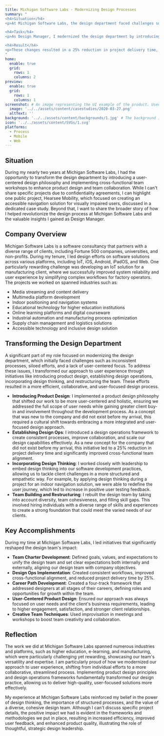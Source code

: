```yaml
---
title: Michigan Software Labs - Modernizing Design Processes
summary: "
<h4>Situation</h4>
<p>At Michigan Software Labs, the design department faced challenges such as inconsistent processes, a lack of user-centered focus, and siloed efforts.</p>

<h4>Task</h4>
<p>As Design Manager, I modernized the design department by introducing user-centered product design, establishing design operations, incorporating design thinking, and restructuring the team. These initiatives aimed to unify the team, improve client engagement, and streamline our approach to design.</p>

<h4>Result</h4>  
<p>These changes resulted in a 25% reduction in project delivery time, improved cross-functional team alignment, higher engagement with clients, and a more efficient, collaborative, and user-focused design process.</p>
"
home:
  enable: true
  grid:
    rows: 1
    columns: 2
preview:
  enable: true
  grid:
    rows: 1
    columns: 1
screenshot: # An image representing the UI example of the product. Used in preview cards
  image: '../../assets/content/casestudies/2020-03-27.png'
  altText: ''
background: '../../assets/content/backgrounds/1.jpg' # The background image used for preview cards
icon: '../../assets/content/SVGs/1.svg'
platforms:
  - Process
  - Mobile
  - Web
---
```

## Situation
During my nearly two years at Michigan Software Labs, I had the opportunity to transform the design department by introducing a user-centered design philosophy and implementing cross-functional team workshops to enhance product design and team collaboration. While I can't share specific projects due to confidentiality agreements, I can highlight one public project, Hearsee Mobility, which focused on creating an accessible navigation solution for visually impaired users, discussed in a dedicated case study. Beyond that, I want to share the broader story of how I helped revolutionize the design process at Michigan Software Labs and the valuable insights I gained as Design Manager.
## Company Overview
Michigan Software Labs is a software consultancy that partners with a diverse range of clients, including Fortune 500 companies, universities, and non-profits. During my tenure, I led design efforts on software solutions across various platforms, including IoT, iOS, Android, iPadOS, and Web. One particularly rewarding challenge was developing an IoT solution for a manufacturing client, where we successfully improved system reliability and user experience by simplifying complex workflows for factory operators. The projects we worked on spanned industries such as:
- Media streaming and content delivery
- Multimedia platform development
- Indoor positioning and navigation systems
- Educational technology for higher education institutions
- Online learning platforms and digital courseware
- Industrial automation and manufacturing process optimization
- Supply chain management and logistics solutions
- Accessible technology and inclusive design solution
## Transforming the Design Department
A significant part of my role focused on modernizing the design department, which initially faced challenges such as inconsistent processes, siloed efforts, and a lack of user-centered focus. To address these issues, I transformed our approach to user experience through initiatives like introducing product design, establishing design operations, incorporating design thinking, and restructuring the team. These efforts resulted in a more efficient, collaborative, and user-focused design process.
- **Introducing Product Design**: I implemented a product design philosophy that shifted our work to be more user-centered and holistic, ensuring we addressed the full scope of user needs while gaining greater client buy-in and involvement throughout the development process. As a concept that was new to the company and did not exist before my arrival, this required a cultural shift towards embracing a more integrated and user-focused design approach.
- **Establishing Design Ops**: I introduced a design operations framework to create consistent processes, improve collaboration, and scale our design capabilities effectively. As a new concept for the company that did not exist before my arrival, this initiative led to a 25% reduction in project delivery time and significantly improved cross-functional team alignment.
- **Incorporating Design Thinking**: I worked closely with leadership to embed design thinking into our software development practices, allowing us to tackle client challenges in a more structured and empathetic way. For example, by applying design thinking during a project for an indoor navigation solution, we were able to redefine the user journey, which led to increase in positive user testing feedback.
- **Team Building and Restructuring**: I rebuilt the design team by taking into account diversity, team cohesiveness, and filling skill gaps. This involved hiring individuals with a diverse range of skills and experiences to create a strong foundation that could meet the varied needs of our clients.
## Key Accomplishments
During my time at Michigan Software Labs, I led initiatives that significantly reshaped the design team's impact:
- **Team Charter Development**: Defined goals, values, and expectations to unify the design team and set clear expectations both internally and externally, aligning our design team with company objectives.
- **Design Ops Implementation**: Created consistent workflows, improved cross-functional alignment, and reduced project delivery time by 25%.
- **Career Path Development**: Created a four-track framework that addressed designers at all stages of their careers, defining roles and opportunities for growth within the team.
- **User-Centered Product Design**: Ensured our approach was always focused on user needs and the client's business requirements, leading to higher engagement, satisfaction, and stronger client relationships.
- **Creative Team Techniques**: Used improvisation in meetings and workshops to boost team creativity and collaboration.
## Reflection
The work we did at Michigan Software Labs spanned numerous industries and platforms, such as higher education, e-learning, and manufacturing, which were particularly challenging yet rewarding, showcasing our team's versatility and expertise. I am particularly proud of how we modernized our approach to user experience, shifting from individual efforts to a more collaborative, streamlined process. Implementing product design principles and design operations frameworks fundamentally transformed our design practice, allowing us to deliver high-quality, user-focused solutions more effectively.

My experience at Michigan Software Labs reinforced my belief in the power of design thinking, the importance of structured processes, and the value of a diverse, cohesive design team. Although I can't discuss specific project details, the positive impact we had is evident in the frameworks and methodologies we put in place, resulting in increased efficiency, improved user feedback, and enhanced product quality, illustrating the role of thoughtful, strategic design leadership.